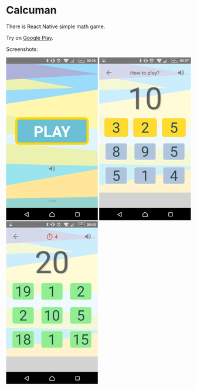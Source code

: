 # Calcuman

There is React Native simple math game.
 
Try on [Google Play](https://play.google.com/store/apps/details?id=com.calcuman).

Screenshots:

![Menu](https://raw.githubusercontent.com/antonfisher/game-calcuman/docs/images/resized/ss-play.png)
![How to play](https://raw.githubusercontent.com/antonfisher/game-calcuman/docs/images/resized/ss-10.png)
![Score 20](https://raw.githubusercontent.com/antonfisher/game-calcuman/docs/images/resized/ss-20.png)
